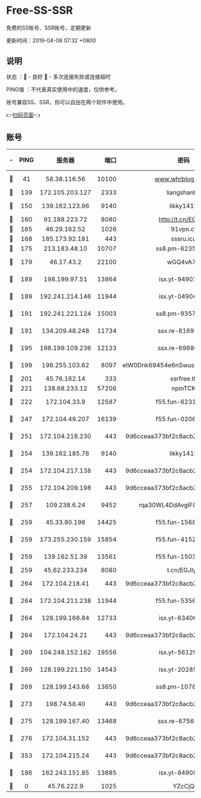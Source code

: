 # Free-SS-SSR

免费的SS账号、SSR账号，定期更新

更新时间：2019-04-08 07:32 +0800

## 说明

状态     ：🙂 - 良好 🙁 - 多次连接失败或连接超时

PING值   ：不代表真实使用中的速度，仅供参考。

账号兼容SS、SSR，你可以自由在两个软件中使用。

👉[扫码页面](https://liesauer.github.io/Free-SS-SSR/)👈

## 账号

|-|PING|服务器|端口|密码|加密方式|区域|
|:----:|:----:|:-----:|-----:|:----:|:----:|:----:|
|🙂|41|58.38.116.56|10100|www.whrblog.online|aes-256-cfb|CN|
|🙂|139|172.105.203.127|2333|liangshanbo|chacha20|JP|
|🙂|150|139.162.123.96|9140|likky1415|aes-256-cfb|JP|
|🙂|160|91.188.223.72|8080|http://t.cn/EGJIyrl|rc4-md5|RU|
|🙂|165|46.29.162.52|1026|91vpn.cf|rc4-md5|RU|
|🙂|168|185.173.92.181|443|sssru.icu|rc4-md5|RU|
|🙂|175|213.183.48.10|10707|ss8.pm-62353163|rc4-md5|RU|
|🙂|179|46.17.43.2|22100|wGQ4vA7D|aes-256-gcm|RU|
|🙂|189|198.199.97.51|13864|isx.yt-94901280|aes-256-cfb|US|
|🙂|189|192.241.214.146|11944|isx.yt-04904484|aes-256-cfb|US|
|🙂|191|192.241.221.124|15003|ss8.pm-93570423|aes-256-cfb|US|
|🙂|191|134.209.48.248|11734|ssx.re-81697761|aes-256-cfb|US|
|🙂|195|198.199.109.236|12133|ssx.re-69880169|aes-256-cfb|US|
|🙂|199|198.255.103.62|8097|eIW0Dnk69454e6nSwuspv9DmS201tQ0D|aes-256-cfb|US|
|🙂|201|45.76.162.14|333|ssrfree.tk|rc4|SG|
|🙂|221|138.68.233.12|57206|npmTCK|rc4-md5|US|
|🙂|222|172.104.33.9|12587|f55.fun-62319009|aes-256-cfb|SG|
|🙂|247|172.104.49.207|16139|f55.fun-02064603|aes-256-cfb|SG|
|🙂|251|172.104.218.230|443|9d6cceaa373bf2c8acb22e60b6a58be6|aes-256-cfb|US|
|🙂|254|139.162.185.76|9140|likky1415|aes-256-cfb|DE|
|🙂|254|172.104.217.138|443|9d6cceaa373bf2c8acb22e60b6a58be6|aes-256-cfb|US|
|🙂|255|172.104.209.198|443|9d6cceaa373bf2c8acb22e60b6a58be6|aes-256-cfb|US|
|🙂|257|109.238.6.24|9452|rqa30WL4DdAvgIFG6Fs3znzTa|aes-256-cfb|FR|
|🙂|259|45.33.80.198|14425|f55.fun-15681985|aes-256-cfb|US|
|🙂|259|173.255.230.159|15854|f55.fun-41521636|aes-256-cfb|US|
|🙂|259|139.162.51.39|13561|f55.fun-15030529|aes-256-cfb|SG|
|🙂|259|45.62.233.234|8080|t.cn/EGJIyrl|rc4-md5|CA|
|🙂|264|172.104.218.41|443|9d6cceaa373bf2c8acb22e60b6a58be6|aes-256-cfb|US|
|🙂|264|172.104.211.238|11944|f55.fun-53560857|aes-256-cfb|US|
|🙂|264|128.199.168.84|12733|isx.yt-63406033|aes-256-cfb|SG|
|🙂|264|172.104.24.21|443|9d6cceaa373bf2c8acb22e60b6a58be6|aes-256-cfb|US|
|🙂|269|104.248.152.162|19556|isx.yt-56129369|aes-256-cfb|SG|
|🙂|269|128.199.221.150|14543|isx.yt-20285065|aes-256-cfb|SG|
|🙂|269|128.199.143.68|13650|ss8.pm-10789087|aes-256-cfb|SG|
|🙂|273|198.74.58.40|443|9d6cceaa373bf2c8acb22e60b6a58be6|aes-256-cfb|US|
|🙂|275|128.199.167.40|13468|ssx.re-67563854|aes-256-cfb|SG|
|🙂|276|172.104.31.152|443|9d6cceaa373bf2c8acb22e60b6a58be6|aes-256-cfb|US|
|🙂|353|172.104.215.24|443|9d6cceaa373bf2c8acb22e60b6a58be6|aes-256-cfb|US|
|🙂|186|162.243.151.85|13685|isx.yt-84909187|aes-256-cfb|US|
|🙁|0|45.76.222.9|1025|YZcCjQ|rc4-md5|JP|

